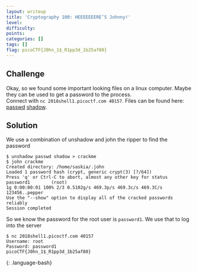 ```yaml
---
layout: writeup
title: 'Cryptography 100: HEEEEEEERE’S Johnny!'
level: 
difficulty: 
points: 
categories: []
tags: []
flag: picoCTF{J0hn_1$_R1pp3d_1b25af80}
---
```

## Challenge

Okay, so we found some important looking files on a linux computer.
Maybe they can be used to get a password to the process.  
Connect with `nc 2018shell1.picoctf.com 40157`. Files can be found here:
[passwd](writeupfiles/passwd) [shadow](writeupfiles/shadow).

## Solution

We use a combination of unshadow and john the ripper to find the
password

    $ unshadow passwd shadow > crackme
    $ john crackme
    Created directory: /home/saskia/.john
    Loaded 1 password hash (crypt, generic crypt(3) [?/64])
    Press 'q' or Ctrl-C to abort, almost any other key for status
    password1        (root)
    1g 0:00:00:01 100% 2/3 0.5102g/s 469.3p/s 469.3c/s 469.3C/s 123456..pepper
    Use the "--show" option to display all of the cracked passwords reliably
    Session completed

So we know the password for the root user is `password1`. We use that to
log into the server

    $ nc 2018shell1.picoctf.com 40157
    Username: root
    Password: password1
    picoCTF{J0hn_1$_R1pp3d_1b25af80}
{: .language-bash}

